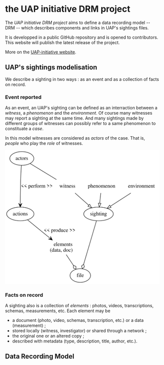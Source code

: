 # the UAP initiative DRM project

The _UAP initiative DRM project_ aims to define a data recording model -- DRM --
which describes components and links in UAP's sightings files.

It is developped in a public GitHub repository and is opened to contributors.
This website will publish the latest release of the project.

More on the [UAP-initiative website](https://www.uap-initiative.org).

## UAP's sightings modelisation

We describe a sighting in two ways : as an event and as a collection of facts on
record.

### Event reported

As an event, an UAP's sighting can be defined as an interraction between a
_witness_, a _phenomenon_ and the _environment_. Of course many witnesses may
report a sighting at the same time. And many sightings made by different groups
of witnesses can possibly refer to a same phenomenon to constituate a _case_.

In this model witnesses are considered as _actors_ of the case. That is,
_people_ who play the _role_ of witnesses.

![UAP's sighting case](dot/case.svg)

### Facts on record

A sighting also is a collection of _elements_ : photos, videos, transcriptions,
schemas, measurements, etc. Each element may be 

* a document (photo, video, schemas, transcription, etc.) or a data
  (measurement) ;
* stored locally (witness, investigator) or shared through a network ;
* the original one or an altered copy ;
* described with metadata (type, description, title, author, etc.).

## Data Recording Model
